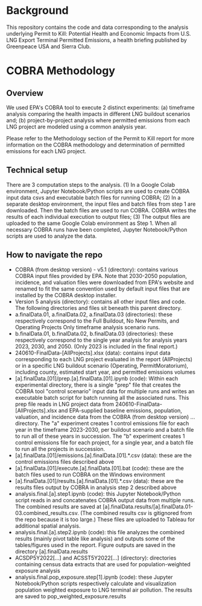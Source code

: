 
# Background
This repository contains the code and data corresponding to the analysis underlying Permit to Kill: Potential Health and Economic Impacts from U.S. LNG Export Terminal Permitted Emissions, a health briefing published by Greenpeace USA and Sierra Club.

# COBRA Methodology
## Overview
We used EPA's COBRA tool to execute 2 distinct experiments: 
(a) timeframe analysis comparing the health impacts in different LNG buildout scenarios and;
(b) project-by-project analysis where permitted emissions from each LNG project are modeled using a common analysis year.

Please refer to the Methodology section of the Permit to Kill report for more information on the COBRA methodology and determination of permitted emissions for each LNG project.

## Technical setup
There are 3 computation steps to the analysis.
(1) In a Google Colab environment, Jupyter Notebook/Python scripts are used to create COBRA input data csvs and executable batch files for running COBRA;
(2) In a separate desktop environment, the input files and batch files from step 1 are downloaded. Then the batch files are used to run COBRA. COBRA writes the results of each individual execution to output files;
(3) The output files are uploaded to the same Google Colab environment as Step 1. When all necessary COBRA runs have been completed, Jupyter Notebook/Python scripts are used to analyze the data.

## How to navigate the repo
* COBRA (from desktop version) - v5.1 (directory): contains various COBRA input files provided by EPA. Note that 2030-2050 population, incidence, and valuation files were downloaded from EPA's website and renamed to fit the same convention used by default input files that are installed by the COBRA desktop installer.
* Version 5 analysis (directory): contains all other input files and code. The following directories and files sit beneath this parent directory.
* a.finalData.01, a.finalData.02, a.finalData.03 (directories): these respectively correspond to the Full Buildout, No New Permits, and Operating Projects Only timeframe analysis scenario runs.
* b.finalData.01, b.finalData.02, b.finalData.03 (directories): these respectively correspond to the single year analysis for analysis years 2023, 2030, and 2050. (Only 2023 is included in the final report.)
* 240610-FinalData-[AllProjects].xlsx (data): contains input data corresponding to each LNG project evaluated in the report (AllProjects) or in a specific LNG buildout scenario (Operating, PermitMoratorium), including county, estimated start year, and permitted emissions volumes
* [a].finalData.[01]/prep.[a].finalData.[01].ipynb (code): Within each experimental directory, there is a single "prep" file that creates the COBRA tool "control scenario" input data for multiple runs and writes an executable batch script for batch running all the associated runs. This prep file reads in LNG project data from 240610-FinalData-[AllProjects].xlsx and EPA-supplied baseline emissions, population, valuation, and incidence data from the COBRA (from desktop version) ... directory. The "a" experiment creates 1 control emissions file for each year in the timeframe 2023-2030, per buildout scenario and a batch file to run all of these years in succession. The "b" experiment creates 1 control emissions file for each project, for a single year, and a batch file to run all the projects in succession.
* [a].finalData.[01]/emissions.[a].finalData.[01].*.csv (data): these are the control emissions files described above
* [a].finalData.[01]/execute.[a].finalData.[01].bat (code): these are the batch files used to run COBRA on the Windows environment
* [a].finalData.[01]/results.[a].finalData.[01].*.csv (data): these are the results files output by COBRA in analysis step 2 described above
* analysis.final.[a].step1.ipynb (code): this Jupyter Notebook/Python script reads in and concatenates COBRA output data from multiple runs. The combined results are saved at [a].finalData.results/[a].finalData.01-03.combined_results.csv. (The combined results csv is gitignored from the repo because it is too large.) These files are uploaded to Tableau for additional spatial analysis.
* analysis.final.[a].step2.ipynb (code): this file analyzes the combined results (mainly pivot table like analysis) and outputs some of the tables/figures used in the report. Figure outputs are saved in the directory [a].finalData.results
* ACSDP5Y2022[...] and ACSST5Y2022[...] (directory): directories containing census data extracts that are used for population-weighted exposure analysis
* analysis.final.pop_exposure.step[1].ipynb (code): these Jupyter Notebook/Python scripts respectively calculate and visualization population weighted exposure to LNG terminal air pollution. The results are saved to pop_weighted_exposure.results
